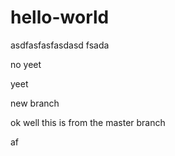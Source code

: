 # hello-world

asdfasfasfasdasd fsada

no yeet

yeet

new branch

ok well this is from the master branch

af
